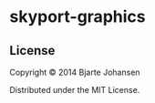 # skyport-graphics

## License

Copyright © 2014 Bjarte Johansen

Distributed under the MIT License.
